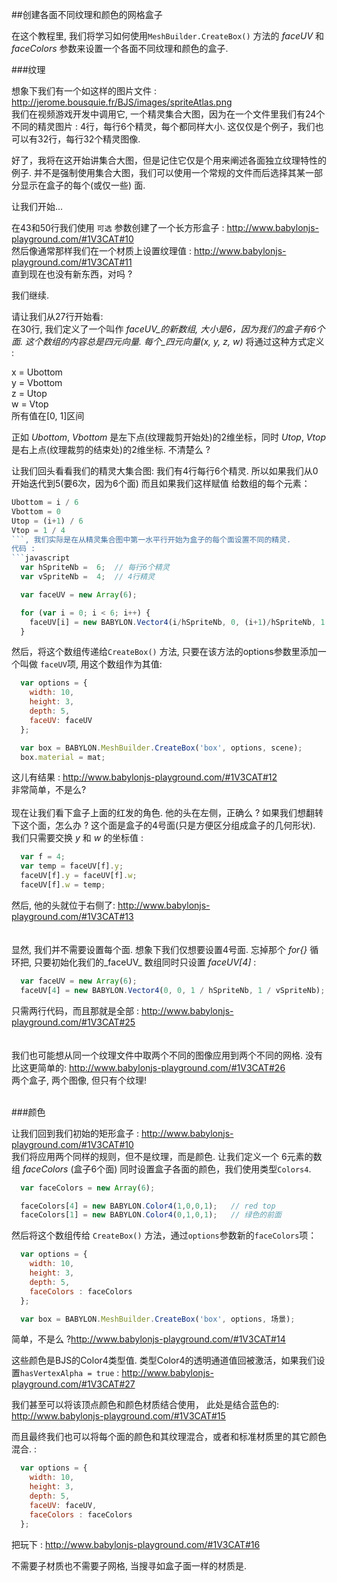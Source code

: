 ##创建各面不同纹理和颜色的网格盒子

在这个教程里, 我们将学习如何使用`MeshBuilder.CreateBox()` 方法的 _faceUV_ 和 _faceColors_ 参数来设置一个各面不同纹理和颜色的盒子.


###纹理


想象下我们有一个如这样的图片文件 : http://jerome.bousquie.fr/BJS/images/spriteAtlas.png  
我们在视频游戏开发中调用它,  一个精灵集合大图，因为在一个文件里我们有24个不同的精灵图片 : 4行，每行6个精灵，每个都同样大小. 这仅仅是个例子，我们也可以有32行，每行32个精灵图像.    

好了，我将在这开始讲集合大图，但是记住它仅是个用来阐述各面独立纹理特性的例子. 并不是强制使用集合大图，我们可以使用一个常规的文件而后选择其某一部分显示在盒子的每个(或仅一些) 面.  

让我们开始...

在43和50行我们使用 `可选` 参数创建了一个长方形盒子 : http://www.babylonjs-playground.com/#1V3CAT#10  
然后像通常那样我们在一个材质上设置纹理值 : http://www.babylonjs-playground.com/#1V3CAT#11    
直到现在也没有新东西，对吗 ?  

我们继续.

 请让我们从27行开始看:  
在30行, 我们定义了一个叫作 _faceUV_的新数组, 大小是6，因为我们的盒子有6个面. 这个数组的内容总是四元向量.
每个_四元向量(x, y, z, w)_ 将通过这种方式定义 :  

x = Ubottom  
y = Vbottom  
z = Utop   
w = Vtop  
所有值在[0, 1]区间

正如 _Ubottom_, _Vbottom_ 是左下点(纹理裁剪开始处)的2维坐标，同时 _Utop_, _Vtop_ 是右上点(纹理裁剪的结束处)的2维坐标.
不清楚么 ?  

让我们回头看看我们的精灵大集合图: 我们有4行每行6个精灵.
所以如果我们从0开始迭代到5(要6次，因为6个面) 而且如果我们这样赋值
给数组的每个元素：  
```javascript
Ubottom = i / 6
Vbottom = 0
Utop = (i+1) / 6
Vtop = 1 / 4
```, 我们实际是在从精灵集合图中第一水平行开始为盒子的每个面设置不同的精灵.
代码 :
```javascript
  var hSpriteNb =  6;  // 每行6个精灵
  var vSpriteNb =  4;  // 4行精灵

  var faceUV = new Array(6);

  for (var i = 0; i < 6; i++) {
    faceUV[i] = new BABYLON.Vector4(i/hSpriteNb, 0, (i+1)/hSpriteNb, 1 / vSpriteNb);
  }
```
然后，将这个数组传递给`CreateBox()` 方法, 只要在该方法的options参数里添加一个叫做 `faceUV`项, 用这个数组作为其值:  
```javascript
  var options = {
    width: 10,
    height: 3,
    depth: 5,
    faceUV: faceUV
  };

  var box = BABYLON.MeshBuilder.CreateBox('box', options, scene);
  box.material = mat;
```
这儿有结果 : http://www.babylonjs-playground.com/#1V3CAT#12  
非常简单，不是么?
<br/>
<br/>
现在让我们看下盒子上面的红发的角色. 他的头在左侧，正确么 ?
如果我们想翻转下这个面，怎么办 ?
这个面是盒子的4号面(只是方便区分组成盒子的几何形状). 我们只需要交换 _y_ 和 _w_ 的坐标值 :  
```javascript
  var f = 4;
  var temp = faceUV[f].y;
  faceUV[f].y = faceUV[f].w;
  faceUV[f].w = temp;
```
然后, 他的头就位于右侧了: http://www.babylonjs-playground.com/#1V3CAT#13  
<br/>
<br/>
显然, 我们并不需要设置每个面.
想象下我们仅想要设置4号面.
忘掉那个 _for{}_ 循环把, 只要初始化我们的_faceUV_ 数组同时只设置 _faceUV[4]_ :  
```javascript
  var faceUV = new Array(6);
  faceUV[4] = new BABYLON.Vector4(0, 0, 1 / hSpriteNb, 1 / vSpriteNb);
```
只需两行代码，而且那就是全部 : http://www.babylonjs-playground.com/#1V3CAT#25  
<br/>
<br/>
我们也可能想从同一个纹理文件中取两个不同的图像应用到两个不同的网格.
没有比这更简单的: http://www.babylonjs-playground.com/#1V3CAT#26    
两个盒子, 两个图像, 但只有个纹理!
<br/>
<br/>

###颜色

让我们回到我们初始的矩形盒子 : http://www.babylonjs-playground.com/#1V3CAT#10   
我们将应用两个同样的规则，但不是纹理，而是颜色.
让我们定义一个 6元素的数组 _faceColors_ (盒子6个面) 同时设置盒子各面的颜色，我们使用类型`Colors4`.
```javascript
  var faceColors = new Array(6);

  faceColors[4] = new BABYLON.Color4(1,0,0,1);   // red top
  faceColors[1] = new BABYLON.Color4(0,1,0,1);   // 绿色的前面
```
然后将这个数组传给 `CreateBox()` 方法，通过`options`参数新的`faceColors`项：     
```javascript
  var options = {
    width: 10,
    height: 3,
    depth: 5,
    faceColors : faceColors
  };

  var box = BABYLON.MeshBuilder.CreateBox('box', options, 场景);
```
简单，不是么 ?http://www.babylonjs-playground.com/#1V3CAT#14  

这些颜色是BJS的Color4类型值. 类型Color4的透明通道值回被激活，如果我们设置`hasVertexAlpha = true` : http://www.babylonjs-playground.com/#1V3CAT#27  

我们甚至可以将该顶点颜色和颜色材质结合使用， 此处是结合蓝色的:  http://www.babylonjs-playground.com/#1V3CAT#15  

而且最终我们也可以将每个面的颜色和其纹理混合，或者和标准材质里的其它颜色混合. :  
```javascript
  var options = {
    width: 10,
    height: 3,
    depth: 5,
    faceUV: faceUV,
    faceColors : faceColors
  };
```
把玩下 : http://www.babylonjs-playground.com/#1V3CAT#16  

不需要子材质也不需要子网格, 当搜寻如盒子面一样的材质是.

